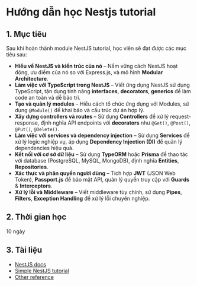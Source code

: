 # Hướng dẫn học Nestjs tutorial

## 1. Mục tiêu
Sau khi hoàn thành module NestJS tutorial, học viên sẽ đạt được các mục tiêu sau:
  - **Hiểu về NestJS và kiến trúc của nó** – Nắm vững cách NestJS hoạt động, ưu điểm của nó so với Express.js, và mô hình **Modular Architecture**.
  - **Làm việc với TypeScript trong NestJS** – Viết ứng dụng NestJS sử dụng TypeScript, tận dụng tính năng **interfaces**, **decorators**, **generics** để làm code an toàn và dễ bảo trì.
  - **Tạo và quản lý modules** – Hiểu cách tổ chức ứng dụng với Modules, sử dụng `@Module()` để khai báo và cấu trúc dự án hợp lý.
  - **Xây dựng controllers và routes** – Sử dụng **Controllers** để xử lý request-response, định nghĩa API endpoints với **decorators** như `@Get()`, `@Post()`, `@Put()`, `@Delete()`.
  - **Làm việc với services và dependency injection** – Sử dụng **Services** để xử lý logic nghiệp vụ, áp dụng **Dependency Injection (DI)** để quản lý dependencies hiệu quả.
  - **Kết nối với cơ sở dữ liệu** – Sử dụng **TypeORM** hoặc **Prisma** để thao tác với database (PostgreSQL, MySQL, MongoDB), định nghĩa **Entities**, **Repositories**.
  - **Xác thực và phân quyền người dùng** – Tích hợp **JWT** (JSON Web Token), **Passport.js** để bảo mật API, quản lý quyền truy cập với **Guards** & **Interceptors**.
  - **Xử lý lỗi và Middleware** – Viết middleware tùy chỉnh, sử dụng **Pipes**, **Filters**, **Exception Handling** để xử lý lỗi chuyên nghiệp.

## 2. Thời gian học
10 ngày

## 3. Tài liệu
- [NestJS docs](https://docs.nestjs.com/)
- [Simple NestJS tutorial](https://www.geeksforgeeks.org/nestjs/)
- [Other reference](https://nextjsvietnam.com/post/khoa-hoc-nestjs-bai-02/)
